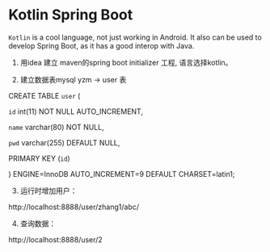 # Kotlin Spring Boot

`Kotlin` is a cool language, not just working in Android. It also can be used to develop Spring Boot, as it has a good interop with Java.

1. 用idea 建立 maven的spring boot initializer 工程, 语言选择kotlin。

2. 建立数据表mysql   yzm -> user  表

CREATE TABLE `user` (

  `id` int(11) NOT NULL AUTO_INCREMENT,
  
  `name` varchar(80) NOT NULL,
  
  `pwd` varchar(255) DEFAULT NULL,
  
  PRIMARY KEY (`id`)
  
) ENGINE=InnoDB AUTO_INCREMENT=9 DEFAULT CHARSET=latin1;


3.  运行时增加用户： 

http://localhost:8888/user/zhang1/abc/

4.  查询数据：

http://localhost:8888/user/2
